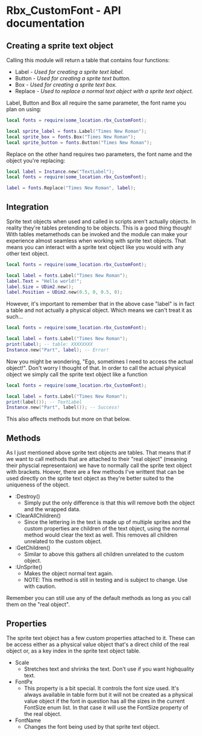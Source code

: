# Rbx_CustomFont - API documentation

## Creating a sprite text object

Calling this module will return a table that contains four functions:
- Label - *Used for creating a sprite text label.*
- Button - *Used for creating a sprite text button.*
- Box - *Used for creating a sprite text box.*
- Replace - *Used to replace a normal text object with a sprite text object.*

Label, Button and Box all require the same parameter, the font name you plan on using:

```Lua
local fonts = require(some_location.rbx_CustomFont);

local sprite_label = fonts.Label("Times New Roman");
local sprite_box = fonts.Box("Times New Roman");
local sprite_button = fonts.Button("Times New Roman");
```

Replace on the other hand requires two parameters, the font name and the object you're replacing:

```Lua
local label = Instance.new("TextLabel");
local fonts = require(some_location.rbx_CustomFont);

label = fonts.Replace("Times New Roman", label);
```

## Integration

Sprite text objects when used and called in scripts aren't actually objects. In reality they're tables pretending to be objects. This is a good thing though! With tables metamethods can be invoked and the module can make your experience almost seamless when working with sprite text objects. That means you can interact with a sprite text object like you would with any other text object.

```Lua
local fonts = require(some_location.rbx_CustomFont);

local label = fonts.Label("Times New Roman");
label.Text = "Hello world!";
label.Size = UDim2.new();
label.Position = UDim2.new(0.5, 0, 0.5, 0);
```

However, it's important to remember that in the above case "label" is in fact a table and not actually a physical object. Which means we can't treat it as such...

```Lua
local fonts = require(some_location.rbx_CustomFont);

local label = fonts.Label("Times New Roman");
print(label); -- table: XXXXXXXX
Instance.new("Part", label); -- Error!
```

Now you might be wondering, "Ego, sometimes I need to access the actual object!". Don't worry I thought of that. In order to call the actual physical object we simply call the sprite text object like a function

```Lua
local fonts = require(some_location.rbx_CustomFont);

local label = fonts.Label("Times New Roman");
print(label()); -- TextLabel
Instance.new("Part", label()); -- Success!
```

This also affects methods but more on that below.

## Methods

As I just mentioned above sprite text objects are tables. That means that if we want to call methods that are attached to their "real object" (meaning their physcial representaion) we have to normally call the sprite text object with brackets. Hoever, there are a few methods I've writtent that can be used directly on the sprite text object as they're better suited to the uniqueness of the object.

- :Destroy()
  - Simply put the only difference is that this will remove both the object and the wrapped data.
- :ClearAllChildren()
  - Since the lettering in the text is made up of multiple sprites and the custom properties are children of the text object, using the normal method would clear the text as well. This removes all children unrelated to the custom object.
- :GetChildren()
  - Similar to above this gathers all children unrelated to the custom object.
- :UnSprite()
  - Makes the object normal text again. 
  - NOTE: This method is still in testing and is subject to change. Use with caution.

Remember you can still use any of the default methods as long as you call them on the "real object".

## Properties

The sprite text object has a few custom properties attached to it. These can be access either as a physical value object that's a direct child of the real object or, as a key index in the sprite text object table.

- Scale
  - Stretches text and shrinks the text. Don't use if you want highquality text.
- FontPx
  - This property is a bit special. It controls the font size used. It's always available in table form but it will not be created as a physical value object if the font in question has all the sizes in the current FontSize enum list. In that case it will use the FontSize property of the real object.
- FontName
  - Changes the font being used by that sprite text object.
